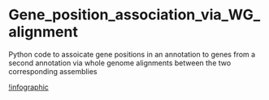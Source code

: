 # Gene_position_association_via_WG_alignment
Python code to assoicate gene positions in an annotation to genes from a second annotation via whole genome alignments between the two corresponding assemblies

[!infographic](http://ENA_HiC_gene_coordinate_association.png)
